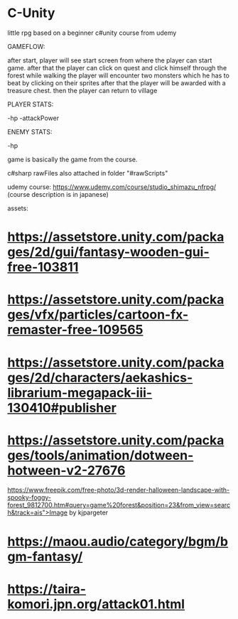 # C-Unity
little rpg based on a beginner c#unity course from udemy

GAMEFLOW:

after start, player will see start screen from where the player can start game.
after that the player can click on quest and click himself through the forest
while walking the player will encounter two monsters which he has to beat by clicking on their sprites
after that the player will be awarded with a treasure chest. then the player can return to village 

PLAYER STATS:

-hp
-attackPower

ENEMY STATS:

-hp


game is basically the game from the course.

c#sharp rawFiles also attached in folder "#rawScripts"

udemy course: https://www.udemy.com/course/studio_shimazu_nfrpg/ (course description is in japanese)






assets:
# https://assetstore.unity.com/packages/2d/gui/fantasy-wooden-gui-free-103811
# https://assetstore.unity.com/packages/vfx/particles/cartoon-fx-remaster-free-109565
# https://assetstore.unity.com/packages/2d/characters/aekashics-librarium-megapack-iii-130410#publisher
# https://assetstore.unity.com/packages/tools/animation/dotween-hotween-v2-27676
https://www.freepik.com/free-photo/3d-render-halloween-landscape-with-spooky-foggy-forest_9812700.htm#query=game%20forest&position=23&from_view=search&track=ais">Image by kjpargeter
# https://maou.audio/category/bgm/bgm-fantasy/
# https://taira-komori.jpn.org/attack01.html
